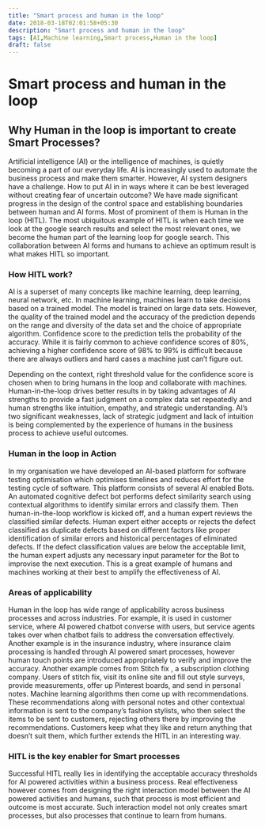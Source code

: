 ```yaml
---
title: "Smart process and human in the loop"
date: 2018-03-18T02:01:58+05:30
description: "Smart process and human in the loop"
tags: [AI,Machine learning,Smart process,Human in the loop]
draft: false
---
```


# Smart process and human in the loop
## Why Human in the loop is important to create Smart Processes?

Artificial intelligence (AI) or the intelligence of machines, is quietly becoming a part of our everyday life.
AI is increasingly used to automate the business process and make them smarter. However, AI system designers
have a challenge. How to put AI in in ways where it can be best leveraged without creating fear of uncertain 
outcome? We have made significant progress in the design of the control space and establishing boundaries between
human and AI forms. Most of prominent of them is Human in the loop (HITL). The most ubiquitous example of HITL 
is when each time we look at the google search results and select the most relevant ones, we become the human part
of the learning loop for google search. This collaboration between AI forms and humans to achieve an optimum result
is what makes HITL so important.

### How HITL work?
AI is a superset of many concepts like machine learning, deep learning, neural network, etc. In machine learning,
machines learn to take decisions based on a trained model. The model is trained on large data sets. However, the
quality of the trained model and the accuracy of the prediction depends on the range and diversity of the data set 
and the choice of appropriate algorithm. Confidence score to the prediction tells the probability of the accuracy.
While it is fairly common to achieve confidence scores of 80%, achieving a higher confidence score of 98% to 99% is
difficult because there are always outliers and hard cases a machine just can’t figure out.

Depending on the context, right threshold value for the confidence score is chosen when to bring humans in the loop 
and collaborate with machines. Human-in-the-loop drives better results in by taking advantages of AI strengths to 
provide a fast judgment on a complex data set repeatedly and human strengths like intuition, empathy, and strategic
understanding. AI’s two significant weaknesses, lack of strategic judgment and lack of intuition is being complemented
by the experience of humans in the business process to achieve useful outcomes.

### Human in the loop in Action
In my organisation we have developed an AI-based platform for software testing optimisation which optimises timelines 
and reduces effort for the testing cycle of software. This platform consists of several AI enabled Bots. An automated
cognitive defect bot performs defect similarity search using contextual algorithms to identify similar errors and 
classify them. Then human-in-the-loop workflow is kicked off, and a human expert reviews the classified similar defects.
Human expert either accepts or rejects the defect classified as duplicate defects based on different factors like proper
identification of similar errors and historical percentages of eliminated defects. If the defect classification values
are below the acceptable limit, the human expert adjusts any necessary input parameter for the Bot to improvise the next
execution. This is a great example of humans and machines working at their best to amplify the effectiveness of AI.

### Areas of applicability
Human in the loop has wide range of applicability across business processes and across industries. For example, it is
used in customer service, where AI powered chatbot converse with users, but service agents takes over when chatbot fails
to address the conversation effectively. Another example is in the insurance industry, where insurance claim processing
is handled through AI powered smart processes, however human touch points are introduced appropriately to verify and 
improve the accuracy. Another example comes from Stitch fix , a subscription clothing company. Users of stitch fix, 
visit its online site and fill out style surveys, provide measurements, offer up Pinterest boards, and send in personal
notes. Machine learning algorithms then come up with recommendations. These recommendations along with personal notes
and other contextual information is sent to the company’s fashion stylists, who then select the items to be sent to 
customers, rejecting others there by improving the recommendations. Customers keep what they like and return anything 
that doesn’t suit them, which further extends the HITL in an interesting way.

### HITL is the key enabler for Smart processes
Successful HITL really lies in identifying the acceptable accuracy thresholds for AI powered activities within a business
process. Real effectiveness however comes from designing the right interaction model between the AI powered activities 
and humans, such that process is most efficient and outcome is most accurate. Such interaction model not only creates 
smart processes, but also processes that continue to learn from humans.
